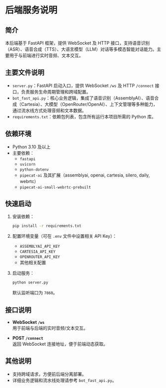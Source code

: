 # 后端服务说明

## 简介

本后端基于 FastAPI 框架，提供 WebSocket 及 HTTP 接口，支持语音识别（ASR）、语音合成（TTS）、大语言模型（LLM）对话等多模态智能对话能力。主要用于与前端进行实时音频、文本交互。

## 主要文件说明

- `server.py`：FastAPI 启动入口，提供 WebSocket `/ws` 及 HTTP `/connect` 接口，负责服务生命周期管理和跨域配置。
- `bot_fast_api.py`：核心业务逻辑，集成了语音识别（AssemblyAI）、语音合成（Cartesia）、大模型（OpenRouter/OpenAI）、上下文管理等多种能力，通过流水线方式处理音频和文本数据。
- `requirements.txt`：依赖包列表，包含所有运行本项目所需的 Python 库。

## 依赖环境

- Python 3.10 及以上
- 主要依赖：
  - `fastapi`
  - `uvicorn`
  - `python-dotenv`
  - `pipecat-ai` 及其扩展（assemblyai, openai, cartesia, silero, daily, webrtc）
  - `pipecat-ai-small-webrtc-prebuilt`

## 快速启动

1. 安装依赖：

   ```bash
   pip install -r requirements.txt
   ```

2. 配置环境变量（可在 `.env` 文件中设置相关 API Key）：

   - `ASSEMBLYAI_API_KEY`
   - `CARTESIA_API_KEY`
   - `OPENROUTER_API_KEY`
   - 其他相关配置

3. 启动服务：

   ```bash
   python server.py
   ```

   默认监听端口为 `7860`。

## 接口说明

- **WebSocket `/ws`**  
  用于前端与后端的实时音频/文本交互。

- **POST `/connect`**  
  返回 WebSocket 连接地址，便于前端动态获取。

## 其他说明

- 支持跨域请求，方便前后端分离部署。
- 详细业务逻辑和流水线处理请参考 `bot_fast_api.py`。

